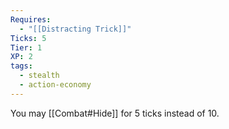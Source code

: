 ```yaml
---
Requires:
  - "[[Distracting Trick]]"
Ticks: 5
Tier: 1
XP: 2
tags:
  - stealth
  - action-economy
---
```

You may [[Combat#Hide]] for 5 ticks instead of 10.